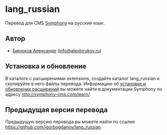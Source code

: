 lang_russian
============

Перевод для CMS [Symphony](http://www.getsymphony.com) на русский язык.

## Автор

- [Бирюков Александр](http://alexbirukov.ru) (info@alexbirukov.ru)

## Установка и обновление

В каталоге с расширениями extensions, создайте каталог lang_russian и скопируйте в него файлы перевода.
Информацию об [установке и обновлении расширений](http://symphony-cms.com/learn/tasks/view/install-an-extension/) вы можете найти в документации Symphony по адресу <http://symphony-cms.com/learn/>.

## Предыдущая версия перевода

Предыдущую версию перевода вы можете найти по ссылке <https://github.com/igorbogdanov/lang_russian>.